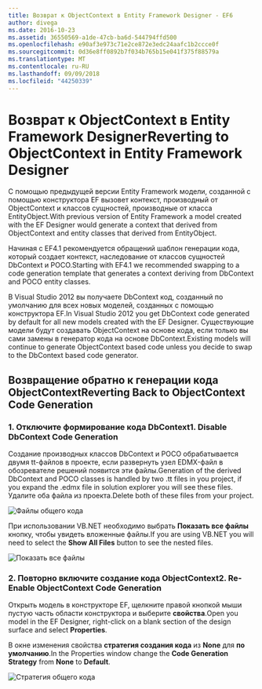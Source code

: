 ```yaml
---
title: Возврат к ObjectContext в Entity Framework Designer - EF6
author: divega
ms.date: 2016-10-23
ms.assetid: 36550569-a1de-47cb-ba6d-544794ffd500
ms.openlocfilehash: e90af3e973c71e2ce872e3edc24aafc1b2ccce0f
ms.sourcegitcommit: 0d36e8ff0892b7f034b765b15e041f375f88579a
ms.translationtype: MT
ms.contentlocale: ru-RU
ms.lasthandoff: 09/09/2018
ms.locfileid: "44250339"
---
```

# <a name="reverting-to-objectcontext-in-entity-framework-designer"></a><span data-ttu-id="8584d-102">Возврат к ObjectContext в Entity Framework Designer</span><span class="sxs-lookup"><span data-stu-id="8584d-102">Reverting to ObjectContext in Entity Framework Designer</span></span>
<span data-ttu-id="8584d-103">С помощью предыдущей версии Entity Framework модели, созданной с помощью конструктора EF вызовет контекст, производный от ObjectContext и классов сущностей, производные от класса EntityObject.</span><span class="sxs-lookup"><span data-stu-id="8584d-103">With previous version of Entity Framework a model created with the EF Designer would generate a context that derived from ObjectContext and entity classes that derived from EntityObject.</span></span>

<span data-ttu-id="8584d-104">Начиная с EF4.1 рекомендуется обращений шаблон генерации кода, который создает контекст, наследование от классов сущностей DbContext и POCO.</span><span class="sxs-lookup"><span data-stu-id="8584d-104">Starting with EF4.1 we recommended swapping to a code generation template that generates a context deriving from DbContext and POCO entity classes.</span></span>

<span data-ttu-id="8584d-105">В Visual Studio 2012 вы получаете DbContext код, созданный по умолчанию для всех новых моделей, созданных с помощью конструктора EF.</span><span class="sxs-lookup"><span data-stu-id="8584d-105">In Visual Studio 2012 you get DbContext code generated by default for all new models created with the EF Designer.</span></span> <span data-ttu-id="8584d-106">Существующие модели будут создавать ObjectContext на основе кода, если только вы сами замены в генератор кода на основе DbContext.</span><span class="sxs-lookup"><span data-stu-id="8584d-106">Existing models will continue to generate ObjectContext based code unless you decide to swap to the DbContext based code generator.</span></span>

## <a name="reverting-back-to-objectcontext-code-generation"></a><span data-ttu-id="8584d-107">Возвращение обратно к генерации кода ObjectContext</span><span class="sxs-lookup"><span data-stu-id="8584d-107">Reverting Back to ObjectContext Code Generation</span></span>

### <a name="1-disable-dbcontext-code-generation"></a><span data-ttu-id="8584d-108">1. Отключите формирование кода DbContext</span><span class="sxs-lookup"><span data-stu-id="8584d-108">1. Disable DbContext Code Generation</span></span>

<span data-ttu-id="8584d-109">Создание производных классов DbContext и POCO обрабатывается двумя tt-файлов в проекте, если развернуть узел EDMX-файл в обозревателе решений появится эти файлы.</span><span class="sxs-lookup"><span data-stu-id="8584d-109">Generation of the derived DbContext and POCO classes is handled by two .tt files in you project, if you expand the .edmx file in solution explorer you will see these files.</span></span> <span data-ttu-id="8584d-110">Удалите оба файла из проекта.</span><span class="sxs-lookup"><span data-stu-id="8584d-110">Delete both of these files from your project.</span></span>

![Файлы общего кода](~/ef6/media/codegenfiles.png)

<span data-ttu-id="8584d-112">При использовании VB.NET необходимо выбрать **Показать все файлы** кнопку, чтобы увидеть вложенные файлы.</span><span class="sxs-lookup"><span data-stu-id="8584d-112">If you are using VB.NET you will need to select the **Show All Files** button to see the nested files.</span></span>

![Показать все файлы](~/ef6/media/showallfiles.png)

### <a name="2-re-enable-objectcontext-code-generation"></a><span data-ttu-id="8584d-114">2. Повторно включите создание кода ObjectContext</span><span class="sxs-lookup"><span data-stu-id="8584d-114">2. Re-Enable ObjectContext Code Generation</span></span>

<span data-ttu-id="8584d-115">Открыть модель в конструкторе EF, щелкните правой кнопкой мыши пустую часть области конструктора и выберите **свойства**.</span><span class="sxs-lookup"><span data-stu-id="8584d-115">Open you model in the EF Designer, right-click on a blank section of the design surface and select **Properties**.</span></span>

<span data-ttu-id="8584d-116">В окне изменения свойства **стратегия создания кода** из **None** для **по умолчанию**.</span><span class="sxs-lookup"><span data-stu-id="8584d-116">In the Properties window change the **Code Generation Strategy** from **None** to **Default**.</span></span>

![Стратегия общего кода](~/ef6/media/codegenstrategy.png)
